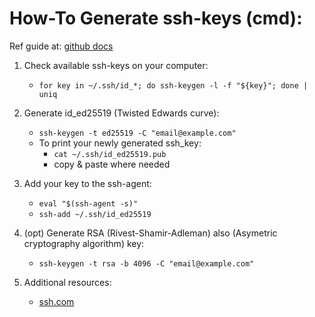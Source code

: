 # How-To Generate ssh-keys (cmd):

Ref guide at: [github docs][1]

1. Check available ssh-keys on your computer:
    - `for key in ~/.ssh/id_*; do ssh-keygen -l -f "${key}"; done | uniq`

2. Generate id_ed25519 (Twisted Edwards curve):
    - `ssh-keygen -t ed25519 -C "email@example.com"`
    - To print your newly generated ssh_key:
        - `cat ~/.ssh/id_ed25519.pub`
        - copy & paste where needed

3. Add your key to the ssh-agent:
    - `eval "$(ssh-agent -s)"`
    - `ssh-add ~/.ssh/id_ed25519`

4. (opt) Generate RSA (Rivest-Shamir-Adleman) also (Asymetric cryptography algorithm) key:
    - `ssh-keygen -t rsa -b 4096 -C "email@example.com"`

4. Additional resources:
    - [ssh.com][2]

[1]: <https://docs.github.com/en/authentication/connecting-to-github-with-ssh/generating-a-new-ssh-key-and-adding-it-to-the-ssh-agent> "github docs"
[2]: <https://www.ssh.com/academy/ssh/keygen> "ssh.com"

